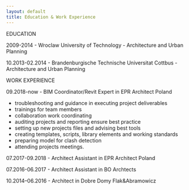 ```yaml
---
layout: default
title: Education & Work Experience
---
```

EDUCATION

2009-2014 - Wroclaw University of Technology - Architecture and Urban Planning

10.2013-02.2014 - Brandenburgische Technische Universitat Cottbus - Architecture and Urban Planning

WORK EXPERIENCE

09.2018-now - BIM Coordinator/Revit Expert in EPR Architect Poland
- troubleshooting and guidance in executing project deliverables
- trainings for team members
- collaboration work coordinating
- auditing projects and reporting ensure best practice
- setting up new projects files and advising best tools
- creating templates, scripts, library elements and working standards
- preparing model for clash detection
- attending projects meetings.

07.2017-09.2018 - Architect Assistant in EPR Architect Poland

07.2016-06.2017 - Architect Assistant in BO Archtects

10.2014–06.2016 - Architect in Dobre Domy Flak&Abramowicz
